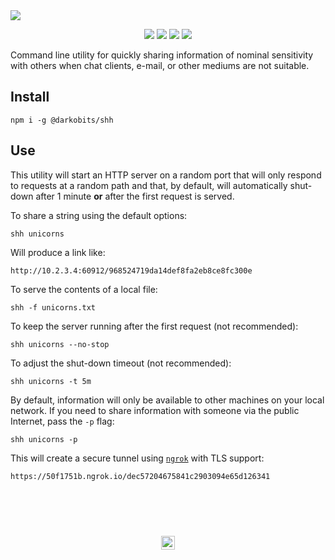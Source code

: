 <a href="#top" id="top">
  <img src="https://user-images.githubusercontent.com/441546/55774650-e81ff900-5a4a-11e9-833d-b28a482bed88.png" style="max-width: 100%;">
</a>
<p align="center">
  <a href="https://www.npmjs.com/package/@darkobits/shh"><img src="https://img.shields.io/npm/v/@darkobits/shh.svg?style=flat-square"></a>
  <a href="https://github.com/darkobits/shh/actions"><img src="https://img.shields.io/endpoint?url=https://aws.frontlawn.net/ga-shields/darkobits/shh&style=flat-square"></a>
  <a href="https://david-dm.org/darkobits/shh"><img src="https://img.shields.io/david/darkobits/shh.svg?style=flat-square"></a>
  <a href="https://conventionalcommits.org"><img src="https://img.shields.io/badge/conventional%20commits-1.0.0-FB5E85.svg?style=flat-square"></a>
</p>

Command line utility for quickly sharing information of nominal sensitivity with others when chat clients, e-mail, or other mediums are not suitable.

## Install

```
npm i -g @darkobits/shh
```

## Use

This utility will start an HTTP server on a random port that will only respond to requests at a random path and that, by default, will automatically shut-down after 1 minute **or** after the first request is served.

To share a string using the default options:

```
shh unicorns
```

Will produce a link like:

```
http://10.2.3.4:60912/968524719da14def8fa2eb8ce8fc300e
```

To serve the contents of a local file:

```
shh -f unicorns.txt
```

To keep the server running after the first request (not recommended):

```
shh unicorns --no-stop
```

To adjust the shut-down timeout (not recommended):

```
shh unicorns -t 5m
```

By default, information will only be available to other machines on your local network. If you need to share information with someone via the public Internet, pass the `-p` flag:

```
shh unicorns -p
```

This will create a secure tunnel using [`ngrok`](https://ngrok.com/) with TLS support:

```
https://50f1751b.ngrok.io/dec57204675841c2903094e65d126341
```

## &nbsp;
<p align="center">
  <br>
  <img width="22" height="22" src="https://cloud.githubusercontent.com/assets/441546/25318539/db2f4cf2-2845-11e7-8e10-ef97d91cd538.png">
</p>
